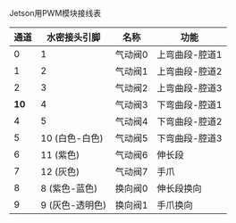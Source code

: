 Jetson用PWM模块接线表

| 通道   | 水密接头引脚    | 名称    | 功能           |
| ------ | --------------- | ------- | -------------- |
| 0      | 1               | 气动阀0 | 上弯曲段-腔道1 |
| 1      | 2               | 气动阀1 | 上弯曲段-腔道2 |
| 2      | 3               | 气动阀2 | 上弯曲段-腔道3 |
| **10** | 4               | 气动阀3 | 下弯曲段-腔道1 |
| 4      | 5               | 气动阀4 | 下弯曲段-腔道2 |
| 5      | 10 (白色-白色)  | 气动阀5 | 下弯曲段-腔道3 |
| 6      | 11 (紫色)       | 气动阀6 | 伸长段         |
| 7      | 12 (灰色)       | 气动阀7 | 手爪           |
| 8      | 8 (紫色-蓝色)   | 换向阀0 | 伸长段换向     |
| 9      | 9 (灰色-透明色) | 换向阀1 | 手爪换向       |

